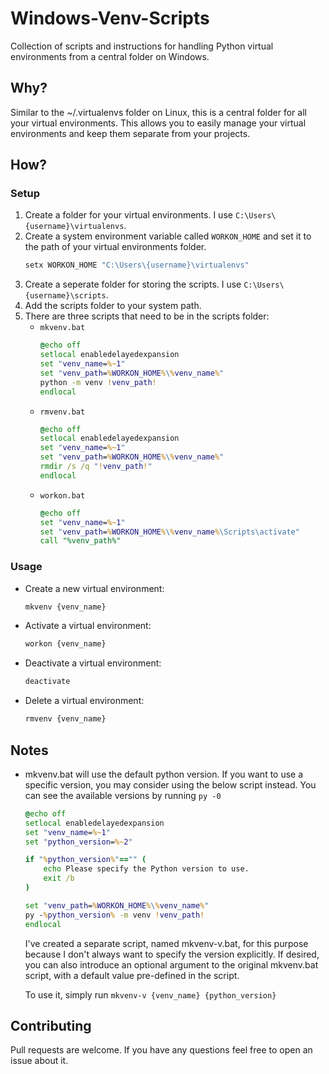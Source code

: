 # Windows-Venv-Scripts
Collection of scripts and instructions for handling Python virtual environments from a central folder on Windows.

## Why?

Similar to the ~/.virtualenvs folder on Linux, this is a central folder for all your virtual environments. This allows you to easily manage your virtual environments and keep them separate from your projects.

## How?

### Setup

1. Create a folder for your virtual environments. I use `C:\Users\{username}\virtualenvs`.
2. Create a system environment variable called `WORKON_HOME` and set it to the path of your virtual environments folder.
    ```bat
    setx WORKON_HOME "C:\Users\{username}\virtualenvs"
    ```
3. Create a seperate folder for storing the scripts. I use `C:\Users\{username}\scripts`.
4. Add the scripts folder to your system path.
5. There are three scripts that need to be in the scripts folder:
    - `mkvenv.bat`
        ```bat
        @echo off
        setlocal enabledelayedexpansion
        set "venv_name=%~1"
        set "venv_path=%WORKON_HOME%\%venv_name%"
        python -m venv !venv_path!
        endlocal
        ```
    - `rmvenv.bat`
        ```bat
        @echo off
        setlocal enabledelayedexpansion
        set "venv_name=%~1"
        set "venv_path=%WORKON_HOME%\%venv_name%"
        rmdir /s /q "!venv_path!"
        endlocal
        ```
    - `workon.bat`
        ```bat
        @echo off
        set "venv_name=%~1"
        set "venv_path=%WORKON_HOME%\%venv_name%\Scripts\activate"
        call "%venv_path%"
        ```

### Usage

- Create a new virtual environment:
    ```bat
    mkvenv {venv_name}
    ```
- Activate a virtual environment:
    ```bat
    workon {venv_name}
    ```
- Deactivate a virtual environment:
    ```bat
    deactivate
    ```
- Delete a virtual environment:
    ```bat
    rmvenv {venv_name}
    ```

## Notes

- mkvenv.bat will use the default python version. If you want to use a specific version, you may consider using the below script instead. You can see the available versions by running `py -0`
    ```bat
    @echo off
    setlocal enabledelayedexpansion
    set "venv_name=%~1"
    set "python_version=%~2"

    if "%python_version%"=="" (
        echo Please specify the Python version to use.
        exit /b
    )

    set "venv_path=%WORKON_HOME%\%venv_name%"
    py -%python_version% -m venv !venv_path!
    endlocal
    ```

    I've created a separate script, named mkvenv-v.bat, for this purpose because I don't always want to specify the version explicitly. If desired, you can also introduce an optional argument to the original mkvenv.bat script, with a default value pre-defined in the script.

    To use it, simply run `mkvenv-v {venv_name} {python_version}`

## Contributing

Pull requests are welcome. If you have any questions feel free to open an issue about it.